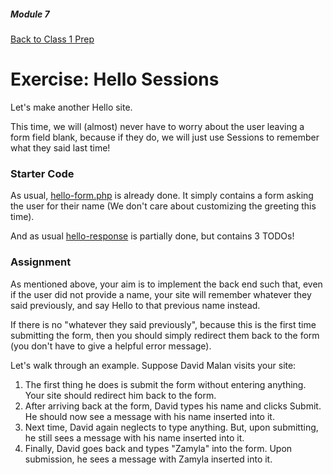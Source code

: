 ##### Module 7

[Back to Class 1 Prep](../class1-prep)

# Exercise: Hello Sessions

Let's make another Hello site. 

This time, we will (almost) never have to worry about the user leaving a form field blank, because if they do, we will just use Sessions to remember what they said last time! 

### Starter Code

As usual, [hello-form.php](./hello-form.html) is already done. It simply contains a form asking the user for their name (We don't care about customizing the greeting this time).

And as usual [hello-response](./hello-response.html) is partially done, but contains 3 TODOs! 

### Assignment

As mentioned above, your aim is to implement the back end such that, even if the user did not provide a name, your site will remember whatever they said previously, and say Hello to that previous name instead.

If there is no "whatever they said previously", because this is the first time submitting the form, then you should simply redirect them back to the form (you don't have to give a helpful error message).

Let's walk through an example. Suppose David Malan visits your site:

1. The first thing he does is submit the form without entering anything. Your site should redirect him back to the form.
2. After arriving back at the form, David types his name and clicks Submit. He should now see a message with his name inserted into it.
3. Next time, David again neglects to type anything. But, upon submitting, he still sees a message with his name inserted into it.
4. Finally, David goes back and types "Zamyla" into the form. Upon submission, he sees a message with Zamyla inserted into it.

